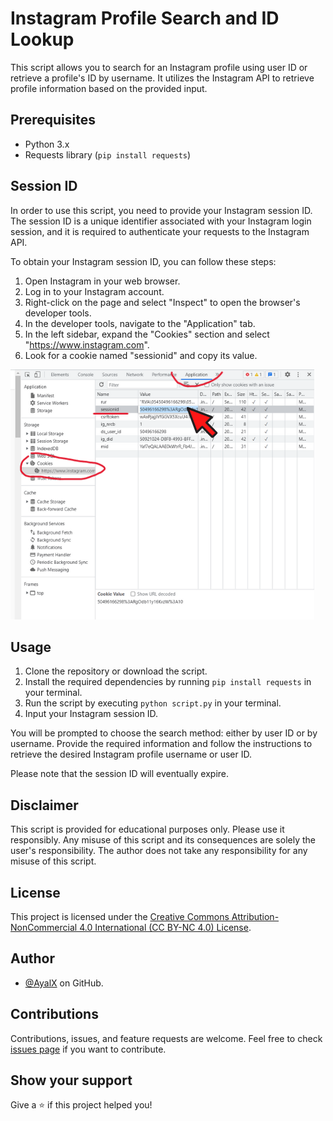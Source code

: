 # Instagram Profile Search and ID Lookup

This script allows you to search for an Instagram profile using user ID or retrieve a profile's ID by username. It utilizes the Instagram API to retrieve profile information based on the provided input.

## Prerequisites
- Python 3.x
- Requests library (`pip install requests`)

## Session ID
In order to use this script, you need to provide your Instagram session ID. The session ID is a unique identifier associated with your Instagram login session, and it is required to authenticate your requests to the Instagram API.

To obtain your Instagram session ID, you can follow these steps:

1. Open Instagram in your web browser.
2. Log in to your Instagram account.
3. Right-click on the page and select "Inspect" to open the browser's developer tools.
4. In the developer tools, navigate to the "Application" tab.
5. In the left sidebar, expand the "Cookies" section and select "https://www.instagram.com".
6. Look for a cookie named "sessionid" and copy its value.

![Session ID](session_id.png)

## Usage
1. Clone the repository or download the script.
2. Install the required dependencies by running `pip install requests` in your terminal.
3. Run the script by executing `python script.py` in your terminal.
4. Input your Instagram session ID.

You will be prompted to choose the search method: either by user ID or by username. Provide the required information and follow the instructions to retrieve the desired Instagram profile username or user ID.

Please note that the session ID will eventually expire.

## Disclaimer
This script is provided for educational purposes only. Please use it responsibly. Any misuse of this script and its consequences are solely the user's responsibility. The author does not take any responsibility for any misuse of this script.

## License
This project is licensed under the [Creative Commons Attribution-NonCommercial 4.0 International (CC BY-NC 4.0) License](LICENSE.md).

## Author
- [@AyalX](https://github.com/AyalX) on GitHub.

## Contributions
Contributions, issues, and feature requests are welcome. Feel free to check [issues page](https://github.com/AyalX/Instagram-ID-Lookup/issues) if you want to contribute.

## Show your support
Give a ⭐️ if this project helped you!
